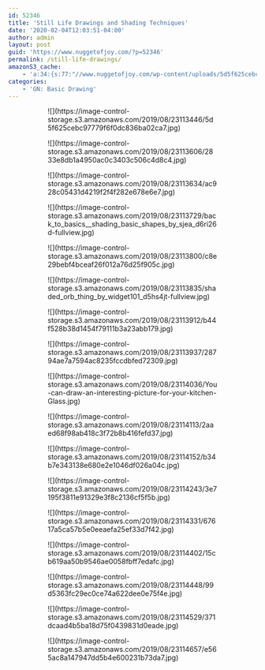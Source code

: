 ```yaml
---
id: 52346
title: 'Still Life Drawings and Shading Techniques'
date: '2020-02-04T12:03:51-04:00'
author: admin
layout: post
guid: 'https://www.nuggetofjoy.com/?p=52346'
permalink: /still-life-drawings/
amazonS3_cache:
    - 'a:34:{s:77:"//www.nuggetofjoy.com/wp-content/uploads/5d5f625cebc97779f6f0dc836ba02ca7.jpg";a:2:{s:2:"id";i:52351;s:11:"source_type";s:13:"media-library";}s:94:"//image-control-storage.s3.amazonaws.com/2019/08/23113446/5d5f625cebc97779f6f0dc836ba02ca7.jpg";a:2:{s:2:"id";i:52351;s:11:"source_type";s:13:"media-library";}s:77:"//www.nuggetofjoy.com/wp-content/uploads/2833e8db1a4950ac0c3403c506c4d8c4.jpg";a:2:{s:2:"id";i:52352;s:11:"source_type";s:13:"media-library";}s:94:"//image-control-storage.s3.amazonaws.com/2019/08/23113606/2833e8db1a4950ac0c3403c506c4d8c4.jpg";a:2:{s:2:"id";i:52352;s:11:"source_type";s:13:"media-library";}s:77:"//www.nuggetofjoy.com/wp-content/uploads/ac928c05431d4219f2f4f282e678e6e7.jpg";a:2:{s:2:"id";i:52353;s:11:"source_type";s:13:"media-library";}s:94:"//image-control-storage.s3.amazonaws.com/2019/08/23113634/ac928c05431d4219f2f4f282e678e6e7.jpg";a:2:{s:2:"id";i:52353;s:11:"source_type";s:13:"media-library";}s:106:"//www.nuggetofjoy.com/wp-content/uploads/back_to_basics__shading_basic_shapes_by_sjea_d6ri26d-fullview.jpg";a:2:{s:2:"id";i:52354;s:11:"source_type";s:13:"media-library";}s:123:"//image-control-storage.s3.amazonaws.com/2019/08/23113729/back_to_basics__shading_basic_shapes_by_sjea_d6ri26d-fullview.jpg";a:2:{s:2:"id";i:52354;s:11:"source_type";s:13:"media-library";}s:77:"//www.nuggetofjoy.com/wp-content/uploads/c8e29bebf4bceaf26f012a76d25f905c.jpg";a:2:{s:2:"id";i:52355;s:11:"source_type";s:13:"media-library";}s:94:"//image-control-storage.s3.amazonaws.com/2019/08/23113800/c8e29bebf4bceaf26f012a76d25f905c.jpg";a:2:{s:2:"id";i:52355;s:11:"source_type";s:13:"media-library";}s:91:"//www.nuggetofjoy.com/wp-content/uploads/shaded_orb_thing_by_widget101_d5hs4jt-fullview.jpg";a:2:{s:2:"id";i:52356;s:11:"source_type";s:13:"media-library";}s:108:"//image-control-storage.s3.amazonaws.com/2019/08/23113835/shaded_orb_thing_by_widget101_d5hs4jt-fullview.jpg";a:2:{s:2:"id";i:52356;s:11:"source_type";s:13:"media-library";}s:77:"//www.nuggetofjoy.com/wp-content/uploads/b44f528b38d1454f79111b3a23abb179.jpg";a:2:{s:2:"id";i:52357;s:11:"source_type";s:13:"media-library";}s:94:"//image-control-storage.s3.amazonaws.com/2019/08/23113912/b44f528b38d1454f79111b3a23abb179.jpg";a:2:{s:2:"id";i:52357;s:11:"source_type";s:13:"media-library";}s:77:"//www.nuggetofjoy.com/wp-content/uploads/28794ae7a7594ac8235fccdbfed72309.jpg";a:2:{s:2:"id";i:52358;s:11:"source_type";s:13:"media-library";}s:94:"//image-control-storage.s3.amazonaws.com/2019/08/23113937/28794ae7a7594ac8235fccdbfed72309.jpg";a:2:{s:2:"id";i:52358;s:11:"source_type";s:13:"media-library";}s:103:"//www.nuggetofjoy.com/wp-content/uploads/You-can-draw-an-interesting-picture-for-your-kitchen-Glass.jpg";a:2:{s:2:"id";i:52360;s:11:"source_type";s:13:"media-library";}s:120:"//image-control-storage.s3.amazonaws.com/2019/08/23114036/You-can-draw-an-interesting-picture-for-your-kitchen-Glass.jpg";a:2:{s:2:"id";i:52360;s:11:"source_type";s:13:"media-library";}s:77:"//www.nuggetofjoy.com/wp-content/uploads/2aaed68f98ab418c3f72b8b416fefd37.jpg";a:2:{s:2:"id";i:52361;s:11:"source_type";s:13:"media-library";}s:94:"//image-control-storage.s3.amazonaws.com/2019/08/23114113/2aaed68f98ab418c3f72b8b416fefd37.jpg";a:2:{s:2:"id";i:52361;s:11:"source_type";s:13:"media-library";}s:77:"//www.nuggetofjoy.com/wp-content/uploads/b34b7e343138e680e2e1046df026a04c.jpg";a:2:{s:2:"id";i:52362;s:11:"source_type";s:13:"media-library";}s:94:"//image-control-storage.s3.amazonaws.com/2019/08/23114152/b34b7e343138e680e2e1046df026a04c.jpg";a:2:{s:2:"id";i:52362;s:11:"source_type";s:13:"media-library";}s:77:"//www.nuggetofjoy.com/wp-content/uploads/3e7195f3811e91329e3f8c2136cf5f5b.jpg";a:2:{s:2:"id";i:52363;s:11:"source_type";s:13:"media-library";}s:94:"//image-control-storage.s3.amazonaws.com/2019/08/23114243/3e7195f3811e91329e3f8c2136cf5f5b.jpg";a:2:{s:2:"id";i:52363;s:11:"source_type";s:13:"media-library";}s:77:"//www.nuggetofjoy.com/wp-content/uploads/67617a5ca57b5e0eeaefa25ef33d7f42.jpg";a:2:{s:2:"id";i:52364;s:11:"source_type";s:13:"media-library";}s:94:"//image-control-storage.s3.amazonaws.com/2019/08/23114331/67617a5ca57b5e0eeaefa25ef33d7f42.jpg";a:2:{s:2:"id";i:52364;s:11:"source_type";s:13:"media-library";}s:77:"//www.nuggetofjoy.com/wp-content/uploads/15cb619aa50b9546ae0058fbff7edafc.jpg";a:2:{s:2:"id";i:52365;s:11:"source_type";s:13:"media-library";}s:94:"//image-control-storage.s3.amazonaws.com/2019/08/23114402/15cb619aa50b9546ae0058fbff7edafc.jpg";a:2:{s:2:"id";i:52365;s:11:"source_type";s:13:"media-library";}s:77:"//www.nuggetofjoy.com/wp-content/uploads/99d5363fc29ec0ce74a622dee0e75f4e.jpg";a:2:{s:2:"id";i:52366;s:11:"source_type";s:13:"media-library";}s:94:"//image-control-storage.s3.amazonaws.com/2019/08/23114448/99d5363fc29ec0ce74a622dee0e75f4e.jpg";a:2:{s:2:"id";i:52366;s:11:"source_type";s:13:"media-library";}s:77:"//www.nuggetofjoy.com/wp-content/uploads/371dcaad4b5ba18d75f0439831d0eade.jpg";a:2:{s:2:"id";i:52367;s:11:"source_type";s:13:"media-library";}s:94:"//image-control-storage.s3.amazonaws.com/2019/08/23114529/371dcaad4b5ba18d75f0439831d0eade.jpg";a:2:{s:2:"id";i:52367;s:11:"source_type";s:13:"media-library";}s:77:"//www.nuggetofjoy.com/wp-content/uploads/e565ac8a147947dd5b4e600231b73da7.jpg";a:2:{s:2:"id";i:52369;s:11:"source_type";s:13:"media-library";}s:94:"//image-control-storage.s3.amazonaws.com/2019/08/23114657/e565ac8a147947dd5b4e600231b73da7.jpg";a:2:{s:2:"id";i:52369;s:11:"source_type";s:13:"media-library";}}'
categories:
    - 'GN: Basic Drawing'
---
```


<div class="wp-block-image"><figure class="aligncenter"><figure>![](https://image-control-storage.s3.amazonaws.com/2019/08/23113446/5d5f625cebc97779f6f0dc836ba02ca7.jpg)</figure></figure></div><div class="wp-block-image"><figure class="aligncenter"><figure>![](https://image-control-storage.s3.amazonaws.com/2019/08/23113606/2833e8db1a4950ac0c3403c506c4d8c4.jpg)</figure></figure></div><div class="wp-block-image"><figure class="aligncenter"><figure>![](https://image-control-storage.s3.amazonaws.com/2019/08/23113634/ac928c05431d4219f2f4f282e678e6e7.jpg)</figure></figure></div><div class="wp-block-image"><figure class="aligncenter"><figure>![](https://image-control-storage.s3.amazonaws.com/2019/08/23113729/back_to_basics__shading_basic_shapes_by_sjea_d6ri26d-fullview.jpg)</figure></figure></div><div class="wp-block-image"><figure class="aligncenter"><figure>![](https://image-control-storage.s3.amazonaws.com/2019/08/23113800/c8e29bebf4bceaf26f012a76d25f905c.jpg)</figure></figure></div><div class="wp-block-image"><figure class="aligncenter"><figure>![](https://image-control-storage.s3.amazonaws.com/2019/08/23113835/shaded_orb_thing_by_widget101_d5hs4jt-fullview.jpg)</figure></figure></div><div class="wp-block-image"><figure class="aligncenter"><figure>![](https://image-control-storage.s3.amazonaws.com/2019/08/23113912/b44f528b38d1454f79111b3a23abb179.jpg)</figure></figure></div><div class="wp-block-image"><figure class="aligncenter is-resized"><figure>![](https://image-control-storage.s3.amazonaws.com/2019/08/23113937/28794ae7a7594ac8235fccdbfed72309.jpg)</figure></figure></div><div class="wp-block-image"><figure class="aligncenter"><figure>![](https://image-control-storage.s3.amazonaws.com/2019/08/23114036/You-can-draw-an-interesting-picture-for-your-kitchen-Glass.jpg)</figure></figure></div><div class="wp-block-image"><figure class="aligncenter"><figure>![](https://image-control-storage.s3.amazonaws.com/2019/08/23114113/2aaed68f98ab418c3f72b8b416fefd37.jpg)</figure></figure></div><div class="wp-block-image"><figure class="aligncenter"><figure>![](https://image-control-storage.s3.amazonaws.com/2019/08/23114152/b34b7e343138e680e2e1046df026a04c.jpg)</figure></figure></div><div class="wp-block-image"><figure class="aligncenter"><figure>![](https://image-control-storage.s3.amazonaws.com/2019/08/23114243/3e7195f3811e91329e3f8c2136cf5f5b.jpg)</figure></figure></div><div class="wp-block-image"><figure class="aligncenter is-resized"><figure>![](https://image-control-storage.s3.amazonaws.com/2019/08/23114331/67617a5ca57b5e0eeaefa25ef33d7f42.jpg)</figure></figure></div><div class="wp-block-image"><figure class="aligncenter"><figure>![](https://image-control-storage.s3.amazonaws.com/2019/08/23114402/15cb619aa50b9546ae0058fbff7edafc.jpg)</figure></figure></div><div class="wp-block-image"><figure class="aligncenter"><figure>![](https://image-control-storage.s3.amazonaws.com/2019/08/23114448/99d5363fc29ec0ce74a622dee0e75f4e.jpg)</figure></figure></div><div class="wp-block-image"><figure class="aligncenter"><figure>![](https://image-control-storage.s3.amazonaws.com/2019/08/23114529/371dcaad4b5ba18d75f0439831d0eade.jpg)</figure></figure></div><div class="wp-block-image"><figure class="aligncenter"><figure>![](https://image-control-storage.s3.amazonaws.com/2019/08/23114657/e565ac8a147947dd5b4e600231b73da7.jpg)</figure></figure></div>